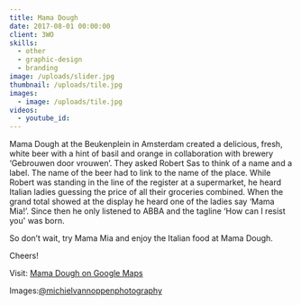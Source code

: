 ```yaml
---
title: Mama Dough
date: 2017-08-01 00:00:00
client: 3WO
skills:
  - other
  - graphic-design
  - branding
image: /uploads/slider.jpg
thumbnail: /uploads/tile.jpg
images:
  - image: /uploads/tile.jpg
videos:
  - youtube_id:
---
```


Mama Dough at the Beukenplein in Amsterdam created a delicious, fresh, white beer with a hint of basil and orange in collaboration with brewery ‘Gebrouwen door vrouwen’. They asked Robert Sas to think of a name and a label. The name of the beer had to link to the name of the place. While Robert was standing in the line of the register at a supermarket, he heard Italian ladies guessing the price of all their groceries combined. When the grand total showed at the display he heard one of the ladies say ‘Mama Mia!’. Since then he only listened to ABBA and the tagline ‘How can I resist you' was born.

So don’t wait, try Mama Mia and enjoy the Italian food at Mama Dough.

Cheers!&nbsp;

Visit: [Mama Dough on Google Maps](https://www.google.nl/maps/place/Mama+Dough/@52.3571047,4.9184752,15z/data=!4m5!3m4!1s0x0:0xa9cf5ff00e1b48d8!8m2!3d52.3571047!4d4.9184752?sa=X&amp;ved=0ahUKEwjlv-CLzqfWAhURfFAKHZG-B4kQ_BIImgEwCg)

Images:[@michielvannoppenphotography](https://www.instagram.com/michielvannoppenphotography/?hl=nl)